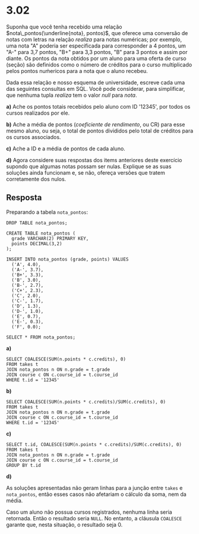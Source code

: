 # 3.02

Suponha que você tenha recebido uma relação $nota\_pontos(\underline{nota}, pontos)$, que oferece uma conversão de notas com letras na relação $realiza$ para notas numéricas; por exemplo, uma nota "A" poderia ser especificada para corresponder a 4 pontos, um "A-" para 3,7 pontos, "B+" para 3,3 pontos, "B" para 3 pontos e assim por diante. Os pontos da nota obtidos por um aluno para uma oferta de curso (seção) são definidos como o número de créditos para o curso multiplicado pelos pontos nuḿericos para a nota que o aluno recebeu.

Dada essa relação e nosso esquema de universidade, escreve cada uma das seguintes consultas em SQL. Você pode considerar, para simplificar, que nenhuma tupla $realiza$ tem o valor $null$ para $nota$.

**a)** Ache os pontos totais recebidos pelo aluno com ID '12345', por todos os cursos realizados por ele.

**b)** Ache a média de pontos (*coeficiente de rendimento*, ou CR) para esse mesmo aluno, ou seja, o total de pontos divididos pelo total de créditos para os cursos associados.

**c)** Ache a ID e a média de pontos de cada aluno.

**d)** Agora considere suas respostas dos items anteriores deste exercício supondo que algumas notas possam ser nulas. Explique se as suas soluções ainda funcionam e, se não, ofereça versões que tratem corretamente dos nulos.

## Resposta

Preparando a tabela `nota_pontos`:

```
DROP TABLE nota_pontos;

CREATE TABLE nota_pontos (
  grade VARCHAR(2) PRIMARY KEY,
  points DECIMAL(3,2)
);

INSERT INTO nota_pontos (grade, points) VALUES
  ('A', 4.0),
  ('A-', 3.7),
  ('B+', 3.3),
  ('B', 3.0),
  ('B-', 2.7),
  ('C+', 2.3),
  ('C', 2.0),
  ('C-', 1.7),
  ('D', 1.3),
  ('D-', 1.0),
  ('E', 0.7),
  ('E-', 0.3),
  ('F', 0.0);

SELECT * FROM nota_pontos;
```

**a)**

```
SELECT COALESCE(SUM(n.points * c.credits), 0)
FROM takes t
JOIN nota_pontos n ON n.grade = t.grade
JOIN course c ON c.course_id = t.course_id
WHERE t.id = '12345'
```

**b)**

```
SELECT COALESCE(SUM(n.points * c.credits)/SUM(c.credits), 0)
FROM takes t
JOIN nota_pontos n ON n.grade = t.grade
JOIN course c ON c.course_id = t.course_id
WHERE t.id = '12345'
```

**c)**

```
SELECT t.id, COALESCE(SUM(n.points * c.credits)/SUM(c.credits), 0)
FROM takes t
JOIN nota_pontos n ON n.grade = t.grade
JOIN course c ON c.course_id = t.course_id
GROUP BY t.id
```

**d)**

As soluções apresentadas não geram linhas para a junção entre `takes` e
`nota_pontos`, então esses casos não afetariam o cálculo da soma, nem da
média.

Caso um aluno não possua cursos registrados, nenhuma linha seria retornada.
Então o resultado seria `NULL`. No entanto, a cláusula `COALESCE`
garante que, nesta situação, o resultado seja 0.
